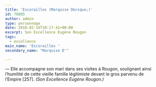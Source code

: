 ```yaml
---
title: 'Escorailles (Marquise D&rsquo;)'
id: 76885
author: admin
type: personnage
date: 2010-02-16T10:17:42+00:00
excerpt: Son Excellence Eugène Rougon
tags:
  - excellence
main_name: 'Escorailles '
secondary_name: "Marquise D'"

---
```

— Elle accompagne son mari dans ses visites à Rougon, soulignant ainsi l&rsquo;humilité de cette vieille famille légitimiste devant le gros parvenu de l&rsquo;Empire [257]. _(Son Excellence Eugène Rougon.)_